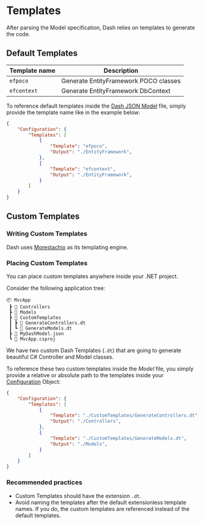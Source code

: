 # Templates
After parsing the Model specification, Dash relies on templates to generate the code.

## Default Templates
| Template name | Description
|---------------|---------------------------------------|
| `efpoco`      | Generate EntityFramework POCO classes |
| `efcontext`   | Generate EntityFramework DbContext    |

To reference default templates inside the [Dash JSON Model](./readme.md#Basic-Anatomy-of-a-Dash-Model-JSON-file) file, simply provide the template name like in the example below:
~~~ JSON
{
    "Configuration": {
        "Templates": [
            {
                "Template": "efpoco",
                "Output": "./EntityFramework",
            },
            {
                "Template": "efcontext",
                "Output": "./EntityFramework",
            }
        ]
    }
}
~~~

## Custom Templates

### Writing Custom Templates
Dash uses [Morestachio](https://github.com/JPVenson/morestachio) as its templating engine.

### Placing Custom Templates
You can place custom templates anywhere inside your .NET project.

Consider the following application tree:
~~~
📦 MvcApp
 ┣ 📂 Controllers
 ┣ 📂 Models
 ┣ 📂 CustomTemplates
 ┃ ┣ 📜 GenerateControllers.dt
 ┃ ┗ 📜 GenerateModels.dt
 ┣ 📜 MyDashModel.json
 ┗ 📜 MvcApp.csproj
~~~

We have two custom Dash Templates (`.dt`) that are going to generate beautiful C# Controller and Model classes.

To reference these two custom templates inside the _Model_ file, you simply provide a relative or absolute path to the templates inside your [Configuration](./readme.md#configuration-object) Object:

~~~ JSON
{
    "Configuration": {
        "Templates": [
            {
                "Template": "./CustomTemplates/GenerateControllers.dt",
                "Output": "./Controllers",
            },
            {
                "Template": "./CustomTemplates/GenerateModels.dt",
                "Output": "./Models",
            }
        ]
    }
}
~~~

### Recommended practices
- Custom Templates should have the extension `.dt`.
- Avoid naming the templates after the default extensionless template names. If you do, the custom templates are referenced instead of the default templates.